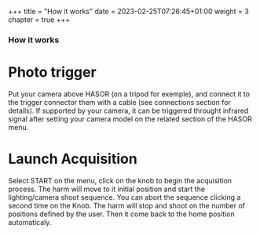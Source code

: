 +++
title = "How it works"
date = 2023-02-25T07:26:45+01:00
weight = 3
chapter = true
+++

### How it works

# Photo trigger
Put your camera above HASOR (on a tripod for exemple), and connect it to the trigger connector them with a cable (see connections section for details).
If supported by your camera, it can be triggered throught infrared signal after setting your camera model on the related section of the HASOR menu.

# Launch Acquisition
Select START on the menu, click on the knob to begin the acquisition process. The harm will move to it initial position and start the lighting/camera shoot sequence. You can abort the sequence clicking a second time on the Knob.
The harm will stop and shoot on the number of positions defined by the user. Then it come back to the home position automaticaly.


